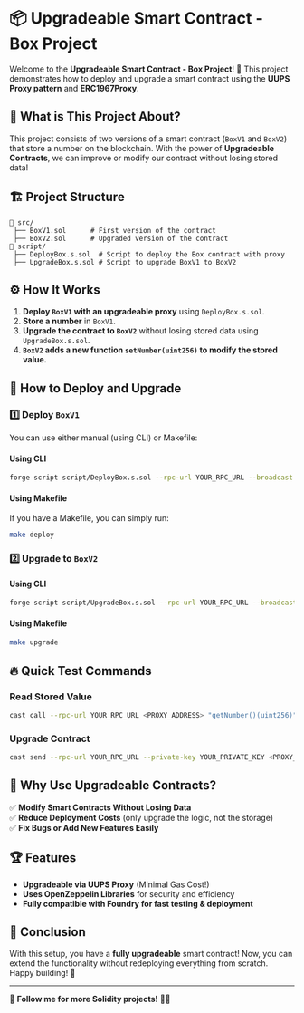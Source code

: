 # 📦 Upgradeable Smart Contract - Box Project

Welcome to the **Upgradeable Smart Contract - Box Project**! 🎉 This project demonstrates how to deploy and upgrade a smart contract using the **UUPS Proxy pattern** and **ERC1967Proxy**. 

## 🚀 What is This Project About?
This project consists of two versions of a smart contract (`BoxV1` and `BoxV2`) that store a number on the blockchain. With the power of **Upgradeable Contracts**, we can improve or modify our contract without losing stored data!

## 🏗️ Project Structure

```
📂 src/
 ├── BoxV1.sol      # First version of the contract
 ├── BoxV2.sol      # Upgraded version of the contract
📂 script/
 ├── DeployBox.s.sol  # Script to deploy the Box contract with proxy
 ├── UpgradeBox.s.sol # Script to upgrade BoxV1 to BoxV2
```

## ⚙️ How It Works
1. **Deploy `BoxV1` with an upgradeable proxy** using `DeployBox.s.sol`.
2. **Store a number** in `BoxV1`.
3. **Upgrade the contract to `BoxV2`** without losing stored data using `UpgradeBox.s.sol`.
4. **`BoxV2` adds a new function `setNumber(uint256)` to modify the stored value.**

## 📌 How to Deploy and Upgrade

### 1️⃣ Deploy `BoxV1`
You can use either manual (using CLI) or Makefile:

#### **Using CLI**
```sh
forge script script/DeployBox.s.sol --rpc-url YOUR_RPC_URL --broadcast
```

#### **Using Makefile**
If you have a Makefile, you can simply run:
```sh
make deploy
```

### 2️⃣ Upgrade to `BoxV2`
#### **Using CLI**
```sh
forge script script/UpgradeBox.s.sol --rpc-url YOUR_RPC_URL --broadcast
```

#### **Using Makefile**
```sh
make upgrade
```

## 🔥 Quick Test Commands
### Read Stored Value
```sh
cast call --rpc-url YOUR_RPC_URL <PROXY_ADDRESS> "getNumber()(uint256)"
```
### Upgrade Contract
```sh
cast send --rpc-url YOUR_RPC_URL --private-key YOUR_PRIVATE_KEY <PROXY_ADDRESS> "upgradeTo(address)" <NEW_IMPLEMENTATION_ADDRESS>
```

## 🎯 Why Use Upgradeable Contracts?
✅ **Modify Smart Contracts Without Losing Data**  
✅ **Reduce Deployment Costs** (only upgrade the logic, not the storage)  
✅ **Fix Bugs or Add New Features Easily**  

## 🏆 Features
- **Upgradeable via UUPS Proxy** (Minimal Gas Cost!)
- **Uses OpenZeppelin Libraries** for security and efficiency
- **Fully compatible with Foundry for fast testing & deployment**

## 🎉 Conclusion
With this setup, you have a **fully upgradeable** smart contract! Now, you can extend the functionality without redeploying everything from scratch. Happy building! 🚀

---
📌 **Follow me for more Solidity projects!** 🧑‍💻


